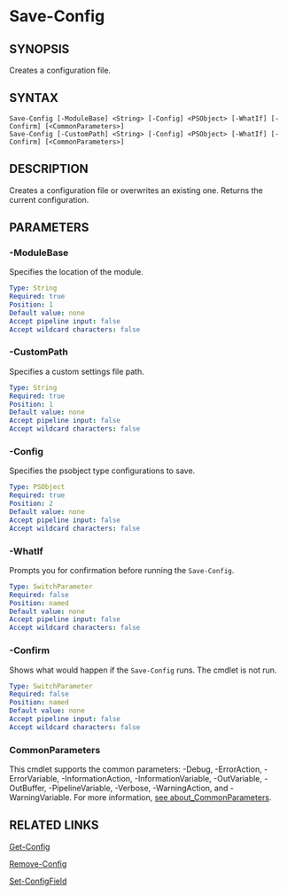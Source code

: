 # Save-Config

## SYNOPSIS
Creates a configuration file.

[\\]: # (END SYNOPSIS)

## SYNTAX
```
Save-Config [-ModuleBase] <String> [-Config] <PSObject> [-WhatIf] [-Confirm] [<CommonParameters>]Save-Config [-CustomPath] <String> [-Config] <PSObject> [-WhatIf] [-Confirm] [<CommonParameters>]
```

[\\]: # (END SYNTAX)

## DESCRIPTION
Creates a configuration file or overwrites an existing one. Returns the current configuration.

[\\]: # (END DESCRIPTION)

## PARAMETERS

### -ModuleBase
Specifies the location of the module.
```yaml
Type: String
Required: true
Position: 1
Default value: none
Accept pipeline input: false
Accept wildcard characters: false
```

### -CustomPath
Specifies a custom settings file path.
```yaml
Type: String
Required: true
Position: 1
Default value: none
Accept pipeline input: false
Accept wildcard characters: false
```

### -Config
Specifies the psobject type configurations to save.
```yaml
Type: PSObject
Required: true
Position: 2
Default value: none
Accept pipeline input: false
Accept wildcard characters: false
```

### -WhatIf
Prompts you for confirmation before running the `Save-Config`.
```yaml
Type: SwitchParameter
Required: false
Position: named
Default value: none
Accept pipeline input: false
Accept wildcard characters: false
```

### -Confirm
Shows what would happen if the `Save-Config` runs. The cmdlet is not run.
```yaml
Type: SwitchParameter
Required: false
Position: named
Default value: none
Accept pipeline input: false
Accept wildcard characters: false
```

### CommonParameters
This cmdlet supports the common parameters: -Debug, -ErrorAction, -ErrorVariable, -InformationAction, -InformationVariable, -OutVariable, -OutBuffer, -PipelineVariable, -Verbose, -WarningAction, and -WarningVariable. For more information, [see about_CommonParameters](https://docs.microsoft.com/pl-pl/powershell/module/microsoft.powershell.core/about/about_commonparameters).

[\\]: # (END PARAMETERS)

## RELATED LINKS
[Get-Config](Get-Config.md)

[Remove-Config](Remove-Config.md)

[Set-ConfigField](Set-ConfigField.md)

[\\]: # (END RELATED LINKS)

[\\]: # (Generated by PSDocsGenerator)
[\\]: # (https://github.com/akotu235/PSDocsGenerator)
